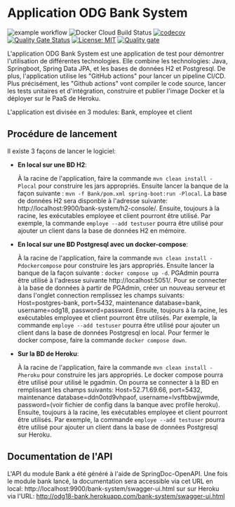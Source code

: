 # Application ODG Bank System

![example workflow](https://github.com/olivier-deguise/ODG-Bank-System/actions/workflows/pipeline.yml/badge.svg)
![Docker Cloud Build Status](https://img.shields.io/docker/cloud/build/odg18/bank)
[![codecov](https://codecov.io/gh/olivier-deguise/ODG-Bank-System/branch/master/graph/badge.svg?token=MPDJS15838)](https://codecov.io/gh/olivier-deguise/ODG-Bank-System)
[![Quality Gate Status](https://sonarcloud.io/api/project_badges/measure?project=olivier-deguise_ODG-Bank-System&metric=alert_status)](https://sonarcloud.io/summary/new_code?id=olivier-deguise_ODG-Bank-System)
[![License: MIT](https://img.shields.io/badge/License-MIT-yellow.svg)](https://opensource.org/licenses/MIT)
[![Quality gate](https://sonarcloud.io/api/project_badges/quality_gate?project=olivier-deguise_ODG-Bank-System)](https://sonarcloud.io/summary/new_code?id=olivier-deguise_ODG-Bank-System)

L'application ODG Bank System est une application de test pour démontrer l'utilisation de différentes technologies.
Elle combine les technologies: Java, Springboot, Spring Data JPA, et les bases de données H2 et Postgresql.
De plus, l'application utilise les "GitHub actions" pour lancer un pipeline CI/CD. Plus précisément, les 
"Github actions" vont compiler le code source, lancer les tests unitaires et d'intégration, construire et publier
l'image Docker et la déployer sur le PaaS de Heroku.

L'application est divisée en 3 modules: Bank, employee et client

## Procédure de lancement
Il existe 3 façons de lancer le logiciel:

- **En local sur une BD H2**:   

    À la racine de l'application, faire la commande
`mvn clean install -Plocal` pour construire les jars appropriés. 
Ensuite lancer la banque de la façon suivante : `mvn -f Bank/pom.xml spring-boot:run -Plocal`.
La base de données H2 sera disponble à l'adresse suivante: http://localhost:9900/bank-system/h2-console/. 
Ensuite, toujours à la racine, les exécutables employee et client pourront être utilisé. Par exemple,
la commande `employe --add testuser` pourra être utilisé pour ajouter un client dans la base de données
H2 en mémoire.


- **En local sur une BD Postgresql avec un docker-compose**:
  
    À la racine de l'application, faire la commande
`mvn clean install -Pdockercompose` pour construire les jars appropriés. Ensuite lancer la banque 
de la façon suivante : `docker compose up -d`. PGAdmin pourra être utilisé à l'adresse
suivante http://localhost:5051/. Pour se connecter à la base de données à partir de PGAdmin, créer
un nouveau serveur et dans l'onglet connection remplissez les champs suivants: Host=postgres-bank, port=5432, maintenance database=bank, 
username=odg18, password=password. Ensuite, toujours à la racine, les exécutables employee et 
client pourront être utilisés. Par exemple, la commande `employe --add testuser` pourra être utilisé 
pour ajouter un client dans la base de données Postgresql en local. Pour fermer le docker compose, 
faire la commande `docker compose down`. 


- **Sur la BD de Heroku**:

    À la racine de l'application, faire la commande `mvn clean install -Pheroku` pour 
construire les jars appropriés. Le docker compose pourra être utilisé pour utilisé le pgadmin.
On pourra se connecter à la BD en remplissant les champs suivants: Host=52.71.69.66, port=5432, maintenance database=ddn0otd9vhpaof,
username=lvsftbbwjjwmde, password=(voir fichier de config dans la banque avec profile heroku).
Ensuite, toujours à la racine, les exécutables employee et
client pourront être utilisés. Par exemple, la commande `employe --add testuser` pourra être utilisé
pour ajouter un client dans la base de données Postgresql sur Heroku.

## Documentation de l'API
L'API du module Bank a été généré à l'aide de SpringDoc-OpenAPI.
Une fois le module bank lancé, la documentation sera accessible via 
cet URL en local: http://localhost:9900/bank-system/swagger-ui.html 
sur sur Heroku via l'URL: http://odg18-bank.herokuapp.com/bank-system/swagger-ui.html 